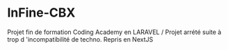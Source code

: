 # InFine-CBX
Projet fin de formation Coding Academy en LARAVEL / Projet arrété suite à trop d 'incompatibilité de techno. Repris en NextJS
